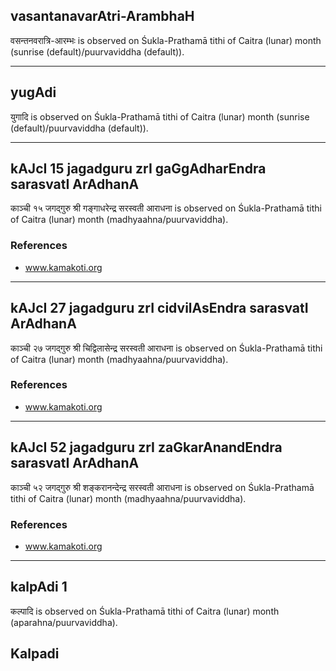 ## vasantanavarAtri-ArambhaH

वसन्तनवरात्रि-आरम्भः is observed on Śukla-Prathamā tithi of Caitra (lunar) month (sunrise (default)/puurvaviddha (default)).


---
## yugAdi

युगादि is observed on Śukla-Prathamā tithi of Caitra (lunar) month (sunrise (default)/puurvaviddha (default)).


---
## kAJcI 15 jagadguru zrI gaGgAdharEndra sarasvatI ArAdhanA

काञ्ची १५ जगद्गुरु श्री गङ्गाधरेन्द्र सरस्वती आराधना is observed on Śukla-Prathamā tithi of Caitra (lunar) month (madhyaahna/puurvaviddha).


### References
* www.kamakoti.org

---
## kAJcI 27 jagadguru zrI cidvilAsEndra sarasvatI ArAdhanA

काञ्ची २७ जगद्गुरु श्री चिद्विलासेन्द्र सरस्वती आराधना is observed on Śukla-Prathamā tithi of Caitra (lunar) month (madhyaahna/puurvaviddha).


### References
* www.kamakoti.org

---
## kAJcI 52 jagadguru zrI zaGkarAnandEndra sarasvatI ArAdhanA

काञ्ची ५२ जगद्गुरु श्री शङ्करानन्देन्द्र सरस्वती आराधना is observed on Śukla-Prathamā tithi of Caitra (lunar) month (madhyaahna/puurvaviddha).


### References
* www.kamakoti.org

---
## kalpAdi 1

कल्पादि is observed on Śukla-Prathamā tithi of Caitra (lunar) month (aparahna/puurvaviddha).

Kalpadi
---
